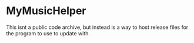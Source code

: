 # MyMusicHelper
This isnt a public code archive, but instead is a way to host release files for the program to use to update with.
